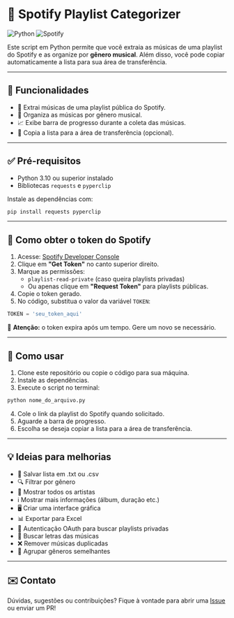 ﻿
# 🎵 Spotify Playlist Categorizer

![Python](https://img.shields.io/badge/Python-3.10+-blue.svg)
![Spotify](https://img.shields.io/badge/API-Spotify-black)

Este script em Python permite que você extraia as músicas de uma playlist do Spotify e as organize por **gênero musical**. Além disso, você pode copiar automaticamente a lista para sua área de transferência.

---

## 🔖 Funcionalidades

- 🎵 Extrai músicas de uma playlist pública do Spotify.
- 📝 Organiza as músicas por gênero musical.
- 📈 Exibe barra de progresso durante a coleta das músicas.
- 📄 Copia a lista para a área de transferência (opcional).

---

## ✅ Pré-requisitos

- Python 3.10 ou superior instalado
- Bibliotecas `requests` e `pyperclip`

Instale as dependências com:

```bash
pip install requests pyperclip
```

---

## 🔐 Como obter o token do Spotify

1. Acesse: [Spotify Developer Console](https://developer.spotify.com/console/get-playlist-tracks/)
2. Clique em **"Get Token"** no canto superior direito.
3. Marque as permissões:
   - `playlist-read-private` (caso queira playlists privadas)
   - Ou apenas clique em **"Request Token"** para playlists públicas.
4. Copie o token gerado.
5. No código, substitua o valor da variável `TOKEN`:

```python
TOKEN = 'seu_token_aqui'
```

🚨 **Atenção:** o token expira após um tempo. Gere um novo se necessário.

---

## 🚀 Como usar

1. Clone este repositório ou copie o código para sua máquina.
2. Instale as dependências.
3. Execute o script no terminal:

```bash
python nome_do_arquivo.py
```

4. Cole o link da playlist do Spotify quando solicitado.
5. Aguarde a barra de progresso.
6. Escolha se deseja copiar a lista para a área de transferência.

---

## 💡 Ideias para melhorias

- 💾 Salvar lista em .txt ou .csv
- 🔍 Filtrar por gênero
- 👥 Mostrar todos os artistas
- ℹ️ Mostrar mais informações (álbum, duração etc.)
- 🖥️ Criar uma interface gráfica
- 📊 Exportar para Excel
- 🔑 Autenticação OAuth para buscar playlists privadas
- 🎤 Buscar letras das músicas
- ❌ Remover músicas duplicadas
- 🧠 Agrupar gêneros semelhantes

---

## ✉️ Contato

Dúvidas, sugestões ou contribuições? Fique à vontade para abrir uma [Issue](https://github.com/seu-usuario/seu-repositorio/issues) ou enviar um PR!

